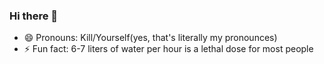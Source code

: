 ### Hi there 👋


- 😄 Pronouns: Kill/Yourself(yes, that's literally my pronounces)
- ⚡ Fun fact: 6-7 liters of water per hour is a lethal dose for most people
